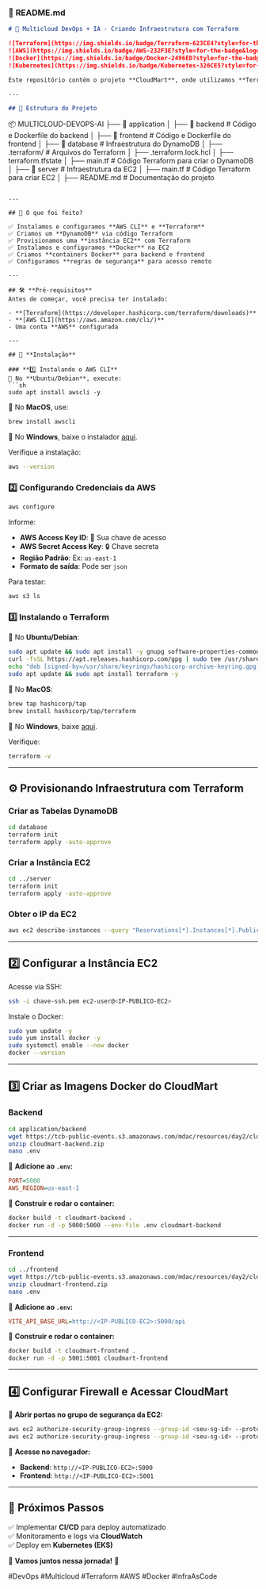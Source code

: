 ### 📌 **README.md**  

```md
# 🚀 Multicloud DevOps + IA - Criando Infraestrutura com Terraform  

![Terraform](https://img.shields.io/badge/Terraform-623CE4?style=for-the-badge&logo=terraform&logoColor=white)
![AWS](https://img.shields.io/badge/AWS-232F3E?style=for-the-badge&logo=amazon-aws&logoColor=white)
![Docker](https://img.shields.io/badge/Docker-2496ED?style=for-the-badge&logo=docker&logoColor=white)
![Kubernetes](https://img.shields.io/badge/Kubernetes-326CE5?style=for-the-badge&logo=kubernetes&logoColor=white)

Este repositório contém o projeto **CloudMart**, onde utilizamos **Terraform** para provisionar infraestrutura na **AWS**, focando em **Multicloud, DevOps e IA**.

---

## 📂 Estrutura do Projeto

```
📦 MULTICLOUD-DEVOPS-AI
├── 📂 application
│   ├── 📂 backend                 # Código e Dockerfile do backend
│   ├── 📂 frontend                # Código e Dockerfile do frontend
│
├── 📂 database                    # Infraestrutura do DynamoDB
│   ├── .terraform/                # Arquivos do Terraform
│   ├── .terraform.lock.hcl
│   ├── terraform.tfstate
│   ├── main.tf                     # Código Terraform para criar o DynamoDB
│
├── 📂 server                      # Infraestrutura da EC2
│   ├── main.tf                     # Código Terraform para criar EC2
│   ├── README.md                    # Documentação do projeto
```

---

## 📌 O que foi feito?

✅ Instalamos e configuramos **AWS CLI** e **Terraform**  
✅ Criamos um **DynamoDB** via código Terraform  
✅ Provisionamos uma **instância EC2** com Terraform  
✅ Instalamos e configuramos **Docker** na EC2  
✅ Criamos **containers Docker** para backend e frontend  
✅ Configuramos **regras de segurança** para acesso remoto  

---

## 🛠️ **Pré-requisitos**
Antes de começar, você precisa ter instalado:

- **[Terraform](https://developer.hashicorp.com/terraform/downloads)**
- **[AWS CLI](https://aws.amazon.com/cli/)**
- Uma conta **AWS** configurada

---

## 🚀 **Instalação**

### **1️⃣ Instalando o AWS CLI**
📌 No **Ubuntu/Debian**, execute:
```sh
sudo apt install awscli -y
```
📌 No **MacOS**, use:
```sh
brew install awscli
```
📌 No **Windows**, baixe o instalador [aqui](https://awscli.amazonaws.com/AWSCLIV2.msi).

Verifique a instalação:
```sh
aws --version
```

### **2️⃣ Configurando Credenciais da AWS**
```sh
aws configure
```
Informe:
- **AWS Access Key ID**: 🔑 Sua chave de acesso
- **AWS Secret Access Key**: 🔒 Chave secreta
- **Região Padrão**: Ex: `us-east-1`
- **Formato de saída**: Pode ser `json`

Para testar:
```sh
aws s3 ls
```

### **3️⃣ Instalando o Terraform**
📌 No **Ubuntu/Debian**:
```sh
sudo apt update && sudo apt install -y gnupg software-properties-common curl
curl -fsSL https://apt.releases.hashicorp.com/gpg | sudo tee /usr/share/keyrings/hashicorp-archive-keyring.gpg > /dev/null
echo "deb [signed-by=/usr/share/keyrings/hashicorp-archive-keyring.gpg] https://apt.releases.hashicorp.com $(lsb_release -cs) main" | sudo tee /etc/apt/sources.list.d/hashicorp.list
sudo apt update && sudo apt install terraform -y
```

📌 No **MacOS**:
```sh
brew tap hashicorp/tap
brew install hashicorp/tap/terraform
```

📌 No **Windows**, baixe [aqui](https://developer.hashicorp.com/terraform/downloads).

Verifique:
```sh
terraform -v
```

---

## ⚙️ **Provisionando Infraestrutura com Terraform**
### **Criar as Tabelas DynamoDB**
```sh
cd database
terraform init
terraform apply -auto-approve
```

### **Criar a Instância EC2**
```sh
cd ../server
terraform init
terraform apply -auto-approve
```

### **Obter o IP da EC2**
```sh
aws ec2 describe-instances --query "Reservations[*].Instances[*].PublicIpAddress" --output text
```

---

## **2️⃣ Configurar a Instância EC2**
Acesse via SSH:
```sh
ssh -i chave-ssh.pem ec2-user@<IP-PUBLICO-EC2>
```

Instale o Docker:
```sh
sudo yum update -y
sudo yum install docker -y
sudo systemctl enable --now docker
docker --version
```

---

## **3️⃣ Criar as Imagens Docker do CloudMart**
### **Backend**
```sh
cd application/backend
wget https://tcb-public-events.s3.amazonaws.com/mdac/resources/day2/cloudmart-backend.zip
unzip cloudmart-backend.zip
nano .env
```

📌 **Adicione ao `.env`:**
```ini
PORT=5000
AWS_REGION=us-east-1
```

📌 **Construir e rodar o container:**
```sh
docker build -t cloudmart-backend .
docker run -d -p 5000:5000 --env-file .env cloudmart-backend
```

---

### **Frontend**
```sh
cd ../frontend
wget https://tcb-public-events.s3.amazonaws.com/mdac/resources/day2/cloudmart-frontend.zip
unzip cloudmart-frontend.zip
nano .env
```

📌 **Adicione ao `.env`:**
```ini
VITE_API_BASE_URL=http://<IP-PUBLICO-EC2>:5000/api
```

📌 **Construir e rodar o container:**
```sh
docker build -t cloudmart-frontend .
docker run -d -p 5001:5001 cloudmart-frontend
```

---

## **4️⃣ Configurar Firewall e Acessar CloudMart**
📌 **Abrir portas no grupo de segurança da EC2:**
```sh
aws ec2 authorize-security-group-ingress --group-id <seu-sg-id> --protocol tcp --port 5000 --cidr 0.0.0.0/0
aws ec2 authorize-security-group-ingress --group-id <seu-sg-id> --protocol tcp --port 5001 --cidr 0.0.0.0/0
```

📌 **Acesse no navegador:**
- **Backend**: `http://<IP-PUBLICO-EC2>:5000`
- **Frontend**: `http://<IP-PUBLICO-EC2>:5001`

---

## **📌 Próximos Passos**
✅ Implementar **CI/CD** para deploy automatizado  
✅ Monitoramento e logs via **CloudWatch**  
✅ Deploy em **Kubernetes (EKS)**  

📢 **Vamos juntos nessa jornada!** 🚀  

#DevOps #Multicloud #Terraform #AWS #Docker #InfraAsCode
```